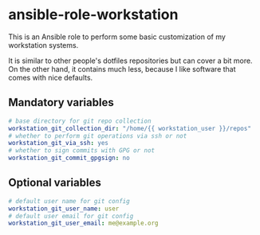 # ansible-role-workstation

This is an Ansible role to perform some basic customization of my workstation systems.

It is similar to other people's dotfiles repositories but can cover a bit more.
On the other hand, it contains much less, because I like software that comes with nice defaults.

## Mandatory variables

```yaml
# base directory for git repo collection
workstation_git_collection_dir: "/home/{{ workstation_user }}/repos"
# whether to perform git operations via ssh or not
workstation_git_via_ssh: yes
# whether to sign commits with GPG or not
workstation_git_commit_gpgsign: no
```

## Optional variables

```yaml
# default user name for git config
workstation_git_user_name: user
# default user email for git config
workstation_git_user_email: me@example.org
```
